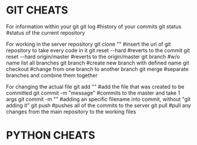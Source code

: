 # GIT CHEATS

For information within your git
    git log #history of your commits
    git status #status of the current repository
    
For working in the server repository
    git clone "<url>" #insert the url of git repository to take every code in it
    git reset --hard <commit> #reverts to the commit
    git reset --hard origin/master #reverts to the origin/master
    git branch #w/o name list all branches
    git branch <name> #create new branch with defined name
    git checkout <name> #change from one branch to another branch
    git merge #separate branches and combine them together

For changing the actual file
    git add "<filename>" #add the file that was created to be committed
    git commit -m "message" #commits to the master and take 1 args
    git commit <filename> -m "<message>" #adding an specific filename into commit, without "git adding it"
    git push #pushes all of the commits to the server
    git pull #pull any changes from the main repository to the working files

# PYTHON CHEATS
